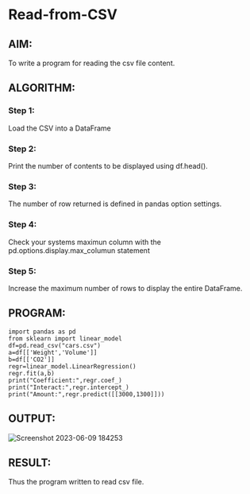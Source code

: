# Read-from-CSV

## AIM:
To write a program for reading the csv file content.
## ALGORITHM:
### Step 1:
Load the CSV into a DataFrame

### Step 2:
Print the number of contents to be displayed using df.head().

### Step 3:
The number of row returned is defined in pandas option settings.

### Step 4:
Check your systems maximun column with the pd.options.display.max_columun statement

### Step 5:
Increase the maximum number of rows to display the entire DataFrame.

## PROGRAM:

```
import pandas as pd
from sklearn import linear_model
df=pd.read_csv("cars.csv")
a=df[['Weight','Volume']]
b=df[['CO2']]
regr=linear_model.LinearRegression()
regr.fit(a,b)
print("Coefficient:",regr.coef_)
print("Interact:",regr.intercept_)
print("Amount:",regr.predict([[3000,1300]]))
```
## OUTPUT:

![Screenshot 2023-06-09 184253](https://github.com/Apravinraj/Read-from-CSV/assets/118707879/2e47ffe8-0bd6-4492-bdb5-411c4358c104)

## RESULT:
Thus the program written to read csv file.
